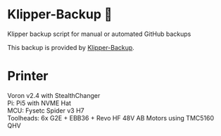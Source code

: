 # Klipper-Backup 💾 
Klipper backup script for manual or automated GitHub backups 

This backup is provided by [Klipper-Backup](https://github.com/Staubgeborener/klipper-backup).

Printer
===
Voron v2.4 with StealthChanger\
Pi: Pi5 with NVME Hat\
MCU: Fysetc Spider v3 H7\
Toolheads: 6x G2E + EBB36 + Revo HF
48V AB Motors using TMC5160 QHV
